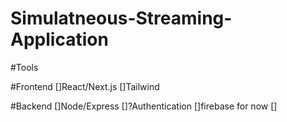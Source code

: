 # Simulatneous-Streaming-Application

#Tools

  #Frontend
    []React/Next.js
    []Tailwind
   
  #Backend
    []Node/Express
    []?Authentication
    []firebase for now
    []
